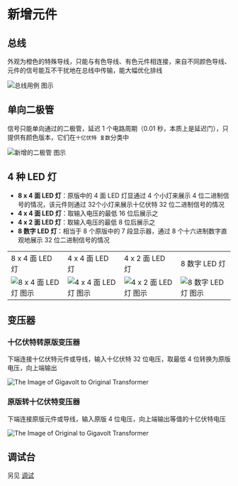 # 新增元件

## 总线 <Badge text="v2.0"/>

外观为橙色的特殊导线，只能与有色导线、有色元件相连接，来自不同颜色导线、元件的信号能互不干扰地在总线中传输，能大幅优化排线

<img src="/images/base/new/wire_harness_example.webp" alt="总线用例 图示" class="center_image"/>

## 单向二极管 <Badge text="v2.0"/>

信号只能单向通过的二极管，延迟 1 个电路周期（0.01 秒，本质上是延迟门），只提供有颜色版本，它们在`十亿伏特 复数`分类中

<img src="/images/base/new/diode.webp" alt="新增的二极管 图示" class="center_image"/>

## 4 种 LED 灯 <Badge text="v1.0" type="info"/>

* **8 x 4 面 LED 灯**：原版中的 4 面 LED 灯显通过 4 个小灯来展示 4 位二进制信号的情况，该元件则通过 32个小灯来展示十亿伏特 32 位二进制信号的情况
* **4 x 4 面 LED 灯**：取输入电压的最低 16 位后展示之
* **4 x 2 面 LED 灯**：取输入电压的最低 8 位后展示之
* **8 数字 LED 灯**：相当于 8 个原版中的 7 段显示器，通过 8 个十六进制数字直观地展示 32 位二进制信号的情况

<table :class="$style.led_table">
    <tbody>
        <tr>
            <td>8 x 4 面 LED 灯</td>
            <td>4 x 4 面 LED 灯</td>
            <td>4 x 2 面 LED 灯</td>
            <td>8 数字 LED 灯</td>
        </tr>
        <tr>
            <td><img src="/images/base/new/GV8x4LedBlockFull.webp" alt="8 x 4 面 LED 灯 图示"/></td>
            <td><img src="/images/base/new/GV4x4LedBlockFull.webp" alt="4 x 4 面 LED 灯 图示"/></td>
            <td><img src="/images/base/new/GV4x2LedBlockFull.webp" alt="4 x 2 面 LED 灯 图示"/></td>
            <td><img src="/images/base/new/GV8NumberLedBlockFull.webp" alt="8 数字 LED 灯 图示"/></td>
        </tr>
    </tbody>
</table>

## 变压器 <Badge text="v1.0" type="info"/>

### 十亿伏特转原版变压器

下端连接十亿伏特元件或导线，输入十亿伏特 32 位电压，取最低 4 位转换为原版电压，向上端输出

<img src="/images/base/new/GV2OTransformerBlock.webp" alt="The Image of Gigavolt to Original Transformer" class="center_image small"/>

### 原版转十亿伏特变压器

下端连接原版元件或导线，输入原版 4 位电压，向上端输出等值的十亿伏特电压

<img src="/images/base/new/O2GVTransformerBlock.webp" alt="The Image of Original to Gigavolt Transformer" class="center_image small"/>

## 调试台 <Badge text="v1.0" type="info"/>

另见 [调试](debug)


<style module>
.led_table img {
    width: 100px;
    image-rendering: pixelated;
}
:global(html:not(.dark)) .led_table tr:nth-child(2) {
    background-color: rgba(from var(--highContrast) r g b / 0.2);
}
</style>